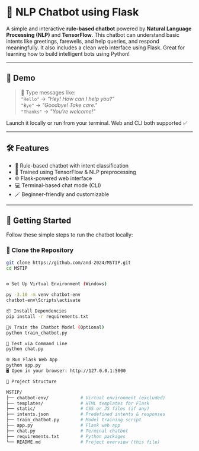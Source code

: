 # 🤖 NLP Chatbot using Flask

A simple and interactive **rule-based chatbot** powered by **Natural Language Processing (NLP)** and **TensorFlow**. This chatbot can understand basic intents like greetings, farewells, and help queries, and respond meaningfully. It also includes a clean web interface using Flask. Great for learning how to build intelligent bots using Python!

---

## 🌟 Demo

> 💬 Type messages like:  
> `"Hello"` → _"Hey! How can I help you?"_  
> `"Bye"` → _"Goodbye! Take care."_  
> `"Thanks"` → _"You're welcome!"_

Launch it locally or run from your terminal. Web and CLI both supported ✅

---

## 🛠️ Features

- 🤖 Rule-based chatbot with intent classification
- 🧠 Trained using TensorFlow & NLP preprocessing
- 🌐 Flask-powered web interface
- 💻 Terminal-based chat mode (CLI)
- 🪄 Beginner-friendly and customizable

---

## 🚀 Getting Started

Follow these simple steps to run the chatbot locally:

### 🔁 Clone the Repository

```bash
git clone https://github.com/and-2024/MSTIP.git
cd MSTIP


⚙️ Set Up Virtual Environment (Windows)

py -3.10 -m venv chatbot-env
chatbot-env\Scripts\activate

📦 Install Dependencies
pip install -r requirements.txt

🏋️‍♀️ Train the Chatbot Model (Optional)
python train_chatbot.py

🧪 Test via Command Line
python chat.py

🌐 Run Flask Web App
python app.py
🖥️ Open in your browser: http://127.0.0.1:5000

📂 Project Structure

MSTIP/
├── chatbot-env/            # Virtual environment (excluded)
├── templates/              # HTML templates for Flask
├── static/                 # CSS or JS files (if any)
├── intents.json            # Predefined intents & responses
├── train_chatbot.py        # Model training script
├── app.py                  # Flask web app
├── chat.py                 # Terminal chatbot
├── requirements.txt        # Python packages
└── README.md               # Project overview (this file)
